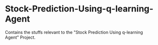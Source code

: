 # Stock-Prediction-Using-q-learning-Agent
Contains the stuffs relevant to the "Stock Prediction Using q-learning Agent" Project.